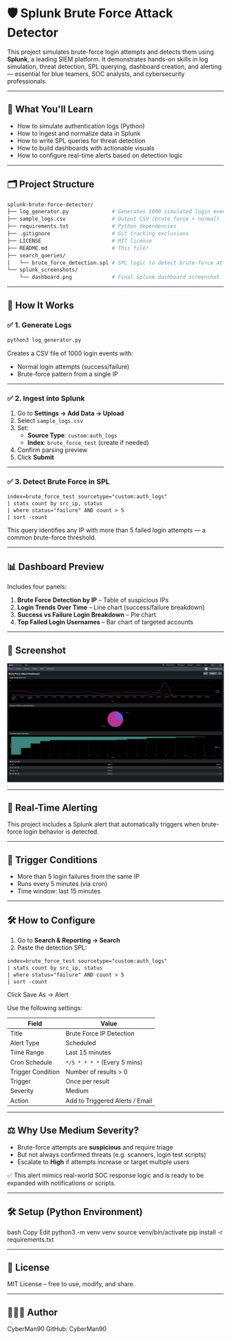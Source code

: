 # 🛡️ Splunk Brute Force Attack Detector

This project simulates brute-force login attempts and detects them using **Splunk**, a leading SIEM platform. It demonstrates hands-on skills in log simulation, threat detection, SPL querying, dashboard creation, and alerting — essential for blue teamers, SOC analysts, and cybersecurity professionals.

---

## 🧠 What You'll Learn

- How to simulate authentication logs (Python)
- How to ingest and normalize data in Splunk
- How to write SPL queries for threat detection
- How to build dashboards with actionable visuals
- How to configure real-time alerts based on detection logic

---

## 🗂️ Project Structure

```bash
splunk-brute-force-detector/
├── log_generator.py              # Generates 1000 simulated login events
├── sample_logs.csv               # Output CSV (brute force + normal)
├── requirements.txt              # Python dependencies
├── .gitignore                    # Git tracking exclusions
├── LICENSE                       # MIT license
├── README.md                     # This file!
├── search_queries/
│   └── brute_force_detection.spl # SPL logic to detect brute-force attempts
└── splunk_screenshots/
    └── dashboard.png             # Final Splunk dashboard screenshot
```

---

## 🚀 How It Works

### ✅ 1. Generate Logs

```bash
python3 log_generator.py
```
Creates a CSV file of 1000 login events with:

- Normal login attempts (success/failure)
- Brute-force pattern from a single IP

---

### ✅ 2. Ingest into Splunk

1. Go to **Settings → Add Data → Upload**
2. Select `sample_logs.csv`
3. Set:
   - **Source Type**: `custom:auth_logs`
   - **Index**: `brute_force_test` (create if needed)
4. Confirm parsing preview
5. Click **Submit**

---

### ✅ 3. Detect Brute Force in SPL

```
index=brute_force_test sourcetype="custom:auth_logs"
| stats count by src_ip, status
| where status="failure" AND count > 5
| sort -count
```
This query identifies any IP with more than 5 failed login attempts — a common brute-force threshold.

---

## 📊 Dashboard Preview

Includes four panels:

1. **Brute Force Detection by IP** – Table of suspicious IPs  
2. **Login Trends Over Time** – Line chart (success/failure breakdown)  
3. **Success vs Failure Login Breakdown** – Pie chart  
4. **Top Failed Login Usernames** – Bar chart of targeted accounts

---

## 📸 Screenshot

![Brute Force Dashboard](./splunk_screenshots/dashboard.png)

---

## 🔔 Real-Time Alerting

This project includes a Splunk alert that automatically triggers when brute-force login behavior is detected.

---

## 🎯 Trigger Conditions

- More than 5 login failures from the same IP  
- Runs every 5 minutes (via cron)  
- Time window: last 15 minutes


---

## 🛠️ How to Configure

1. Go to **Search & Reporting → Search**
2. Paste the detection SPL:

```
index=brute_force_test sourcetype="custom:auth_logs"
| stats count by src_ip, status
| where status="failure" AND count > 5
| sort -count
```
Click Save As → Alert

Use the following settings:

| Field               | Value                        |
|---------------------|------------------------------|
| Title               | Brute Force IP Detection     |
| Alert Type          | Scheduled                    |
| Time Range          | Last 15 minutes              |
| Cron Schedule       | `*/5 * * * *` (Every 5 mins) |
| Trigger Condition   | Number of results > 0        |
| Trigger             | Once per result              |
| Severity            | Medium                       |
| Action              | Add to Triggered Alerts / Email |


---

## ⚖️ Why Use Medium Severity?

- Brute-force attempts are **suspicious** and require triage  
- But not always confirmed threats (e.g. scanners, login test scripts)  
- Escalate to **High** if attempts increase or target multiple users

✅ This alert mimics real-world SOC response logic and is ready to be expanded with notifications or scripts.

---

## 🛠️ Setup (Python Environment)
bash
Copy
Edit
python3 -m venv venv
source venv/bin/activate
pip install -r requirements.txt

---

## 📄 License

MIT License – free to use, modify, and share.

---

## 👨🏽‍💻 Author

CyberMan90
GitHub: CyberMan90

